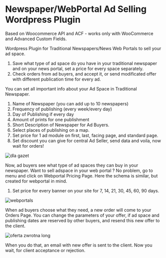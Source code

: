 # Newspaper/WebPortal Ad Selling Wordpress Plugin
Based on Woocommerce API and ACF - works only with WooCommerce and Advanced Custom Fields.

Wordpress Plugin for Traditional Newspapers/News Web Portals to sell your ad space.
1. Save what type of ad space do you have in your traditional newspaper and on your news portal, set a price for every space separately.
2. Check orders from ad buyers, and accept it, or send modificated offer with different publication time for every ad.

You can set all important info about your Ad Space in Traditional Newspaper.
1. Name of Newspaper (you can add up to 10 newspapers)
2. Frequency of publishing (every week/every day)
3. Day of Publishing if every day
4. Amount of prints for one publishment
5. Short Description of Newspaper for Ad Buyers.
6. Select places of publishing on a map.
7. Set price for 1 ad module on first, last, facing page, and standard page.
8. Set discount you can give for central Ad Seller, send data and voila, now wait for orders!

![dla gazet](https://user-images.githubusercontent.com/35747845/110966498-97f7f280-8355-11eb-828c-b44623402954.png)

Now, ad buyers see what type of ad spaces they can buy in your newspaper.
Want to sell adspace in your web portal ? No problem, go to menu and click on Webportal Pricing Page.
Here the schema is similar, but created for webportal in mind.

1. Set price for every banner on your site for 7, 14, 21, 30, 45, 60, 90 days.

![webportals](https://user-images.githubusercontent.com/35747845/110967975-43ee0d80-8357-11eb-9312-45741d70bce5.png)

When ad buyers choose what they need, a new order will come to your Orders Page. 
You can change the parameters of your offer, if ad space and publishing dates are reserved by other buyers, and resend this new offer to the client.

![oferta zwrotna long](https://user-images.githubusercontent.com/35747845/111170371-2497f000-85a4-11eb-97ee-a1615f63c189.png)

When you do that, an email with new offer is sent to the client.
Now you wait, for client acceptance or rejection.





